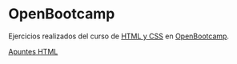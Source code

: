 # OpenBootcamp

Ejercicios realizados del curso de [HTML y CSS](https://campus.open-bootcamp.com/cursos/12) en [OpenBootcamp](https://campus.open-bootcamp.com).

[Apuntes HTML](https://painted-november-827.notion.site/Apuntes_HTML-CSS-d1efdc0d44654203969ca57f26bdae47)